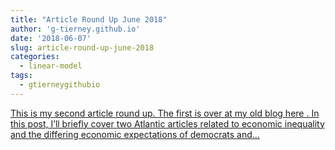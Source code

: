 ```yaml
---
title: "Article Round Up June 2018"
author: 'g-tierney.github.io'
date: '2018-06-07'
slug: article-round-up-june-2018
categories:
  - linear-model
tags:
  - gtierneygithubio
---
```


[This is my second article round up. The first is over at my old blog here . In this post, I’ll briefly cover two Atlantic articles related to economic inequality and the differing economic expectations of democrats and...<click to read more>](https://g-tierney.github.io/post/2018_06_best_reads/)


